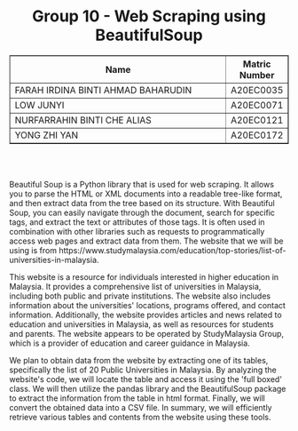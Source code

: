 <h1 align="center"> 
  Group 10 - Web Scraping using BeautifulSoup
  <br>
</h1>

<table border="solid" align="center">
  <tr>
    <th>Name</th>
    <th>Matric Number</th>
  </tr>
  <tr>
    <td width=80%>FARAH IRDINA BINTI AHMAD BAHARUDIN</td>
    <td>A20EC0035</td>
  </tr>
  <tr>
    <td width=80%>LOW JUNYI</td>
    <td>A20EC0071</td>
  </tr>
  <tr>
    <td width=80%>NURFARRAHIN BINTI CHE ALIAS</td>
    <td>A20EC0121</td>
  </tr>
  <tr>
    <td width=80%>YONG ZHI YAN</td>
    <td>A20EC0172</td>
  </tr>
</table>
<br> <br>

<p>
  Beautiful Soup is a Python library that is used for web scraping. It allows you to parse the HTML or XML documents into a readable tree-like format, and then extract data from the tree based on its structure. With Beautiful Soup, you can easily navigate through the document, search for specific tags, and extract the text or attributes of those tags. It is often used in combination with other libraries such as requests to programmatically access web pages and extract data from them. The website that we will be using is from https://www.studymalaysia.com/education/top-stories/list-of-universities-in-malaysia.
  
  This website is a resource for individuals interested in higher education in Malaysia. It provides a comprehensive list of universities in Malaysia, including both public and private institutions. The website also includes information about the universities' locations, programs offered, and contact information. Additionally, the website provides articles and news related to education and universities in Malaysia, as well as resources for students and parents. The website appears to be operated by StudyMalaysia Group, which is a provider of education and career guidance in Malaysia.
  
  We plan to obtain data from the website by extracting one of its tables, specifically the list of 20 Public Universities in Malaysia. By analyzing the website's code, we will locate the table and access it using the 'full boxed' class. We will then utilize the pandas library and the BeautifulSoup package to extract the information from the table in html format. Finally, we will convert the obtained data into a CSV file. In summary, we will efficiently retrieve various tables and contents from the website using these tools.
</p>

